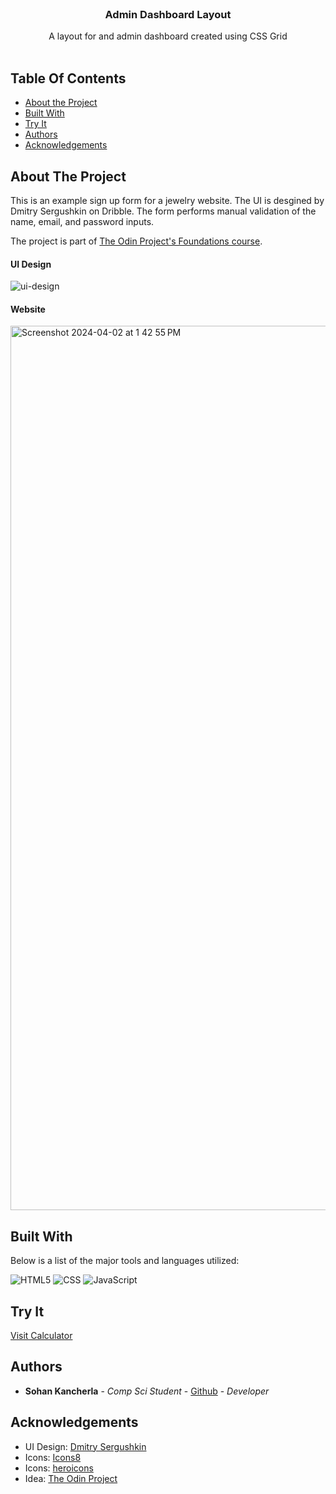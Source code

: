 <br/>
<p align="center">
  <h3 align="center">Admin Dashboard Layout</h3>

  <p align="center">
    A layout for and admin dashboard created using CSS Grid
    <br/>
    <br/>
  </p>
</p>

## Table Of Contents

* [About the Project](#about-the-project)
* [Built With](#built-with)
* [Try It](#try-it)
* [Authors](#authors)
* [Acknowledgements](#acknowledgements)

## About The Project

This is an example sign up form for a jewelry website. The UI is desgined by Dmitry Sergushkin on Dribble. The form performs manual validation of the name, email, and password inputs. 

The project is part of [The Odin Project's Foundations course](https://www.theodinproject.com/lessons/node-path-intermediate-html-and-css-sign-up-form).

#### UI Design
![ui-design](https://github.com/sohankancherla/sign-up/assets/30853467/87755df9-d4d9-4115-933d-25ca7cb9a602)

#### Website
<img width="1415" alt="Screenshot 2024-04-02 at 1 42 55 PM" src="https://github.com/sohankancherla/sign-up/assets/30853467/66b626bb-7b03-455f-a79a-6b7565d41c1c">


## Built With

Below is a list of the major tools and languages utilized:

  ![HTML5](https://img.shields.io/badge/html5-%23E34F26.svg?style=for-the-badge&logo=html5&logoColor=white)
  ![CSS](https://img.shields.io/badge/CSS3-1572B6?style=for-the-badge&logo=css3&logoColor=white)
  ![JavaScript](https://img.shields.io/badge/JavaScript-323330?style=for-the-badge&logo=javascript&logoColor=F7DF1E)

## Try It

[Visit Calculator](https://sohankancherla.github.io/calculator/)

## Authors

* **Sohan Kancherla** - *Comp Sci Student* - [Github](https://github.com/sohankancherla) - *Developer*

## Acknowledgements

* UI Design: [Dmitry Sergushkin](https://dribbble.com/shots/20330398-Case-study-Sign-up-form)
* Icons: [Icons8](https://icons8.com/)
* Icons: [heroicons](https://heroicons.com/)
* Idea: [The Odin Project](https://www.theodinproject.com/)
